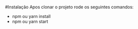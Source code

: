 #Instalação
Apos clonar o projeto rode os seguintes comandos:
- npm ou yarn install
- npm ou yarn start
